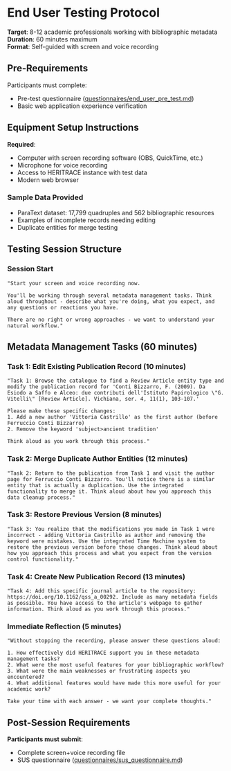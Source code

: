 # End User Testing Protocol

**Target**: 8-12 academic professionals working with bibliographic metadata  
**Duration**: 60 minutes maximum  
**Format**: Self-guided with screen and voice recording

## Pre-Requirements

Participants must complete:
- Pre-test questionnaire ([questionnaires/end_user_pre_test.md](questionnaires/end_user_pre_test.md))
- Basic web application experience verification

## Equipment Setup Instructions

**Required**:
- Computer with screen recording software (OBS, QuickTime, etc.)
- Microphone for voice recording
- Access to HERITRACE instance with test data
- Modern web browser

### Sample Data Provided
- ParaText dataset: 17,799 quadruples and 562 bibliographic resources
- Examples of incomplete records needing editing
- Duplicate entities for merge testing

## Testing Session Structure

### **Session Start**
```
"Start your screen and voice recording now. 

You'll be working through several metadata management tasks. Think aloud throughout - describe what you're doing, what you expect, and any questions or reactions you have.

There are no right or wrong approaches - we want to understand your natural workflow."
```

## Metadata Management Tasks (60 minutes)

### Task 1: Edit Existing Publication Record (10 minutes)
```
"Task 1: Browse the catalogue to find a Review Article entity type and modify the publication record for 'Conti Bizzarro, F. (2009). Da Esiodo a Saffo e Alceo: due contributi dell'Istituto Papirologico \"G. Vitelli\" [Review Article]. Vichiana, ser. 4, 11(1), 103-107.'

Please make these specific changes:
1. Add a new author 'Vittoria Castrillo' as the first author (before Ferruccio Conti Bizzarro)
2. Remove the keyword 'subject>ancient tradition'

Think aloud as you work through this process."
```

### Task 2: Merge Duplicate Author Entities (12 minutes)
```
"Task 2: Return to the publication from Task 1 and visit the author page for Ferruccio Conti Bizzarro. You'll notice there is a similar entity that is actually a duplication. Use the integrated functionality to merge it. Think aloud about how you approach this data cleanup process."
```

### Task 3: Restore Previous Version (8 minutes)
```
"Task 3: You realize that the modifications you made in Task 1 were incorrect - adding Vittoria Castrillo as author and removing the keyword were mistakes. Use the integrated Time Machine system to restore the previous version before those changes. Think aloud about how you approach this process and what you expect from the version control functionality."
```

### Task 4: Create New Publication Record (13 minutes)
```
"Task 4: Add this specific journal article to the repository: https://doi.org/10.1162/qss_a_00292. Include as many metadata fields as possible. You have access to the article's webpage to gather information. Think aloud as you work through this process."
```

### **Immediate Reflection (5 minutes)**
```
"Without stopping the recording, please answer these questions aloud:

1. How effectively did HERITRACE support you in these metadata management tasks?
2. What were the most useful features for your bibliographic workflow?
3. What were the main weaknesses or frustrating aspects you encountered?
4. What additional features would have made this more useful for your academic work?

Take your time with each answer - we want your complete thoughts."
```

## Post-Session Requirements

**Participants must submit**:
- Complete screen+voice recording file
- SUS questionnaire ([questionnaires/sus_questionnaire.md](questionnaires/sus_questionnaire.md))